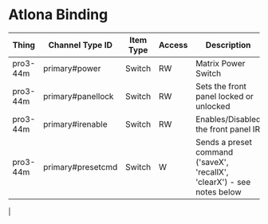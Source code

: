 # Atlona Binding

| Thing         | Channel Type ID            | Item Type    | Access | Description                                                                               |
|---------------|----------------------------|--------------|--------|-------------------------------------------------------------------------------------------|
| pro3-44m      | primary#power              | Switch       | RW     | Matrix Power Switch                                                                       |
| pro3-44m      | primary#panellock          | Switch       | RW     | Sets the front panel locked or unlocked                                                   |
| pro3-44m      | primary#irenable           | Switch       | RW     | Enables/Disabled the front panel IR                                                       |
| pro3-44m      | primary#presetcmd          | Switch       | W      | Sends a preset command ('saveX', 'recallX', 'clearX') - see notes below                   |
|
